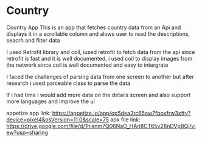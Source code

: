# Country

Country App 
This is an app that fetches country data from an Api and displays it in a scrollable column and alows user to read the descriptions, seacrh and filter data

I used Retrofit library and coil, iused retrofit to fetch data from the api since retrofit is fast and it is well documented, i used coil to display images from the network since coil is well documented and easy to intergrate

I faced  the challenges of parsing data from one screen to another but after research i used parceable class to parse the data

If i had time i would add more data on the details screen and also support more languages and improve the ui

appetize app link: https://appetize.io/app/op5dea3tc65ow7fboxfrw3xfty?device=pixel4&osVersion=11.0&scale=75
apk file link: https://drive.google.com/file/d/1hisnm7Q06NaO_HAri8CT65y28nDVpBQj/view?usp=sharing
